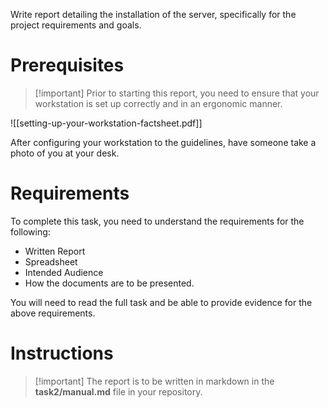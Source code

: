 Write report detailing the installation of the server, specifically for the project requirements and goals. 

# Prerequisites

> [!important] Prior to starting this report, you need to ensure that your workstation is set up correctly and in an ergonomic manner.

![[setting-up-your-workstation-factsheet.pdf]]

After configuring your workstation to the guidelines, have someone take a photo of you at your desk.

# Requirements

To complete this task, you need to understand the requirements for the following:

- Written Report
- Spreadsheet
- Intended Audience
- How the documents are to be presented.

You will need to read the full task and be able to provide evidence for the above requirements.

# Instructions

> [!important] The report is to be written in markdown in the **task2/manual.md** file in your repository.


